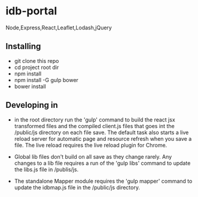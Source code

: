 idb-portal
==========

Node,Express,React,Leaflet,Lodash,jQuery


## Installing

- git clone this repo
- cd project root dir
- npm install
- npm install -G gulp bower
- bower install

## Developing in
- in the root directory run the 'gulp' command to build the react jsx transformed files and the compiled client.js files that goes int the /public/js   directory on each file save. The default task also starts a live reload server 
for automatic page and resource refresh when you save a file. The live reload requires the live reload plugin for Chrome.

- Global lib files don't build on all save as they change rarely. Any changes to a lib file requires a run of the 'gulp libs'  command to update the libs.js file in /publis/js.

- The standalone Mapper module requires the  'gulp mapper' command to update the  idbmap.js file in the /public/js directory.
